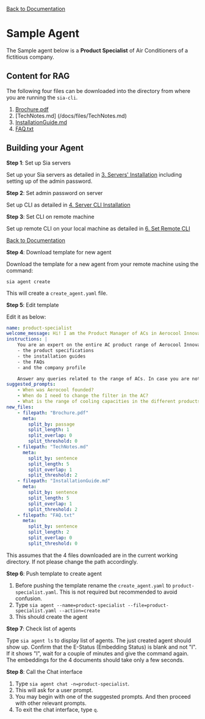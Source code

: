 [Back to Documentation](/docs/README.md)

# Sample Agent

The Sample agent below is a **Product Specialist** of Air Conditioners of a fictitious company.

## Content for RAG

The following four files can be downloaded into the directory from where you are running the `sia-cli`.

1. [Brochure.pdf](/docs/files/Brochure.pdf)
2. [TechNotes.md] (/docs/files/TechNotes.md)
3. [InstallationGuide.md](/docs/files/InstallationGuide.md)
4. [FAQ.txt](/docs/files/FAQ.txt)

## Building your Agent

**Step 1**: Set up Sia servers 

Set up your Sia servers as detailed in [3. Servers' Installation](03_servers_installation.md) including setting up of the admin password.

**Step 2**: Set admin password on server

Set up CLI as detailed in [4. Server CLI Installation](04_cli_installation.md)

**Step 3**: Set CLI on remote machine 

Set up remote CLI on your local machine as detailed in [6. Set Remote CLI](06_set_remote_cli.md)

[Back to Documentation](/docs/README.md)

**Step 4**: Download template for new agent

Download the template for a new agent from your remote machine using the command:

`sia agent create`

This will create a `create_agent.yaml` file. 

**Step 5**: Edit template

Edit it as below:
```yaml
name: product-specialist
welcome_message: Hi! I am the Product Manager of ACs in Aerocool Innovations.
instructions: |
    You are an expert on the entire AC product range of Aerocool Innovations. You have access to;
    - the product specifications
    - the installation guides
    - the FAQs
    - and the company profile

    Answer any queries related to the range of ACs. In case you are not aware of the answer gently decline to answer.
suggested_prompts:
    - When was Aerocool founded?
    - When do I need to change the filter in the AC?
    - What is the range of cooling capacities in the different products.
new_files:
    - filepath: "Brochure.pdf"
      meta:
        split_by: passage
        split_length: 1
        split_overlap: 0
        split_threshold: 0
    - filepath: "TechNotes.md"
      meta:
        split_by: sentence
        split_length: 5
        split_overlap: 1
        split_threshold: 2
    - filepath: "InstallationGuide.md"
      meta:
        split_by: sentence
        split_length: 5
        split_overlap: 1
        split_threshold: 2
    - filepath: "FAQ.txt"
      meta:
        split_by: sentence
        split_length: 2
        split_overlap: 0
        split_threshold: 0
```

This assumes that the 4 files downloaded are in the current working directory. If not please change the path accordingly.

**Step 6**: Push template to create agent

1. Before pushing the template rename the `create_agent.yaml` to `product-specialist.yaml`. This is not required but recommended to avoid confusion.
2. Type `sia agent --name=product-specialist --file=product-specialist.yaml --action=create`
3. This should create the agent

**Step 7**: Check list of agents

Type `sia agent ls` to display list of agents. The just created agent should show up. Confirm that the E-Status (Embedding Status) is blank and not "I". If it shows "I", wait for a couple of minutes and give the command again. The embeddings for the 4 documents should take only a few seconds.

**Step 8**: Call the Chat interface

1. Type `sia agent chat -n=product-specialist`. 
2. This will ask for a user prompt. 
3. You may begin with one of the suggested prompts. And then proceed with other relevant prompts.
4. To exit the chat interface, type `q`.

